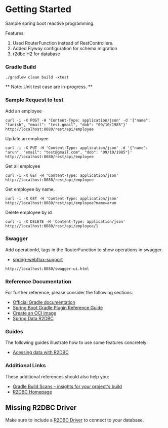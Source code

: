 # Getting Started

Sample spring boot reactive programming. 

Features:

1. Used RouterFunction instead of RestControllers. 
2. Added Flyway configuration for schema migration
3. r2dbc H2 for database  

### Gradle Build

````
./gradlew clean build -xtest
````

** Note: Unit test case are in-progress. **

### Sample Request to test

Add an employee
````
curl -i -X POST -H 'Content-Type: application/json' -d '{"name": "tanish", "email": "test.gmail", "dob": "09/10/1985"}' http://localhost:8080/rest/api/employee
````

Update an employee
````
curl -i -X PUT -H 'Content-Type: application/json' -d '{"name": "arun", "email": "test@gmail.com", "dob": "09/10/1985"}' http://localhost:8080/rest/api/employee
````

Get all employee
````
curl -i -X GET -H 'Content-Type: application/json' http://localhost:8080/rest/api/employee
````

Get employee by name.

````
curl -i -X GET -H 'Content-Type: application/json' http://localhost:8080/rest/api/employee?name=arun
````

Delete employee by id
````
curl -i -X DELETE -H 'Content-Type: application/json' http://localhost:8080/rest/api/employee/1
````

### Swagger 

Add operationId, tags in the RouterFunction to show operations in swagger.

* [spring-webflux-support](https://springdoc.org/#spring-webflux-support)

````
http://localhost:8080/swagger-ui.html
````

### Reference Documentation
For further reference, please consider the following sections:

* [Official Gradle documentation](https://docs.gradle.org)
* [Spring Boot Gradle Plugin Reference Guide](https://docs.spring.io/spring-boot/docs/2.5.9/gradle-plugin/reference/html/)
* [Create an OCI image](https://docs.spring.io/spring-boot/docs/2.5.9/gradle-plugin/reference/html/#build-image)
* [Spring Data R2DBC](https://docs.spring.io/spring-boot/docs/2.6.3/reference/html/spring-boot-features.html#boot-features-r2dbc)

### Guides
The following guides illustrate how to use some features concretely:

* [Acessing data with R2DBC](https://spring.io/guides/gs/accessing-data-r2dbc/)

### Additional Links
These additional references should also help you:

* [Gradle Build Scans – insights for your project's build](https://scans.gradle.com#gradle)
* [R2DBC Homepage](https://r2dbc.io)

## Missing R2DBC Driver

Make sure to include a [R2DBC Driver](https://r2dbc.io/drivers/) to connect to your database.

